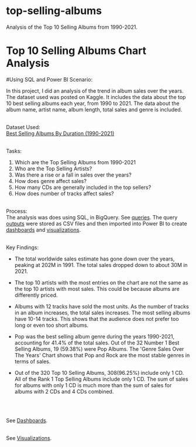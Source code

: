 # top-selling-albums
Analysis of the Top 10 Selling Albums from 1990-2021.
# Top 10 Selling Albums Chart  Analysis
#Using SQL and Power BI
Scenario: <br>

In this project, I did an analysis of the trend in album sales over the years. The dataset used was posted on Kaggle. It includes the data about the top 10 best selling albums each year, from 1990 to 2021. The data about the album name, artist name, album length, total sales and genre is included. 
<br><br>

Dataset Used: <br>
[Best Selling Albums By Duration (1990-2021)
](https://www.kaggle.com/datasets/nickadair44/top-10-annual-best-selling-albums-by-length)
<br><br>

Tasks:<br>
1.	Which are the Top Selling Albums from 1990-2021
2.	Who are the Top Selling Artists?
3.	Was there a rise or a fall in sales over the years?
4.	How does genre affect sales?
5.	How many CDs are generally included in the top sellers?
6.	How does number of tracks affect sales? <br><br>

Process:<br>
The analysis was does using SQL, in BigQuery. See [queries]( https://github.com/sayalisa2li7/top-selling-albums/tree/main/analysis-queries). The query [outputs]( https://github.com/sayalisa2li7/top-selling-albums/tree/main/analysis-results) were stored as CSV files and then imported into Power BI to create [dashboards]( https://github.com/sayalisa2li7/top-selling-albums/tree/main/analysis-dashboards) and [visualizations]( https://github.com/sayalisa2li7/top-selling-albums/blob/main/analysis-visualizations.pdf).
<br><br>

Key Findings: 
* The total worldwide sales estimate has gone down over the years, peaking at 202M in 1991. The total sales dropped down to about 30M in 2021.
* The top 10 artists with the most entries on the chart are not the same as the top 10 artists with most sales. This could be because albums are differently priced. 
* Albums with 12 tracks have sold the most units. As the number of tracks in an album increases, the total sales increases. The most selling albums have 10-14 tracks. This shows that the audience does not prefer too long or even too short albums.
* Pop was the best selling album genre during the years 1990-2021, accounting for 41.4% of the total sales. Out of the 32 Number 1 Best Selling Albums, 19 (59.38%) were Pop Albums. The 'Genre Sales Over The Years' Chart shows that Pop and Rock are the most stable genres in terms of sales.

* Out of the 320 Top 10 Selling Albums, 308(96.25%) include only 1 CD. All of the Rank 1 Top Selling Albums include only 1 CD. The sum of sales for albums with only 1 CD is much more than the sum of sales for albums with 2 CDs and 4 CDs combined.

<br><br>

See [Dashboards]( https://github.com/sayalisa2li7/top-selling-albums/tree/main/analysis-dashboards). <br><br>

See [Visualizations]( https://github.com/sayalisa2li7/top-selling-albums/blob/main/analysis-visualizations.pdf). 
